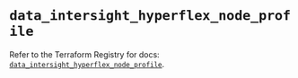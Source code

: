 # `data_intersight_hyperflex_node_profile`

Refer to the Terraform Registry for docs: [`data_intersight_hyperflex_node_profile`](https://registry.terraform.io/providers/ciscodevnet/intersight/1.0.71/docs/data-sources/hyperflex_node_profile).
